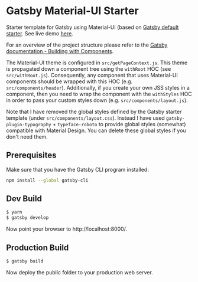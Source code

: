 # Gatsby Material-UI Starter
Starter template for Gatsby using Material-UI (based on [Gatsby default starter](https://github.com/gatsbyjs/gatsby-starter-default/tree/v2). See live demo [here](https://gatsby-starter-material-ui.netlify.com/).

For an overview of the project structure please refer to the [Gatsby documentation - Building with Components](https://www.gatsbyjs.org/docs/building-with-components/).

The Material-UI theme is configured in `src/getPageContext.js`. This theme is propagated down a component tree using the `withRoot` HOC (see `src/withRoot.js`). Consequently, any component that uses Material-UI components should be wrapped with this HOC (e.g. `src/components/header`). Additionally, if you create your own JSS styles in a component, then you need to wrap the component with the `withStyles` HOC in order to pass your custom styles down (e.g. `src/components/layout.js`).

Note that I have removed the global styles defined by the Gatsby starter template (under `src/components/layout.css`). Instead I have used `gatsby-plugin-typography` + `typeface-roboto` to provide global styles (somewhat) compatible with Material Design. You can delete these global styles if you don't need them.

## Prerequisites

Make sure that you have the Gatsby CLI program installed:
```sh
npm install --global gatsby-cli
```

Dev Build
---------
```bash
$ yarn
$ gatsby develop
```

Now point your browser to http://localhost:8000/.

Production Build
----------------
```bash
$ gatsby build
```

Now deploy the public folder to your production web server.
